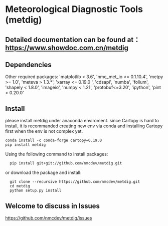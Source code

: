 # Meteorological Diagnostic Tools (metdig)
## Detailed documentation can be found at：https://www.showdoc.com.cn/metdig

## Dependencies
Other required packages:
        'matplotlib < 3.6',
        'nmc_met_io <= 0.1.10.4',
        'metpy >= 1.0',
        'meteva > 1.3.*',
        'xarray <= 0.19.0 ',
        'cdsapi',
        'numba',
        'folium',
        'shapely < 1.8.0',
        'imageio',
        'numpy < 1.21',
        'protobuf<=3.20',
        'ipython',
        'pint < 0.20.0'
## Install
please install metdig under anaconda enviroment.
since Cartopy is hard to install, 
it is recommanded creating new env via conda and installing Cartopy first when the env is not complex yet.

``` install via pip
conda install -c conda-forge cartopy=0.19.0
pip install metdig
```
Using the following command to install packages:
```
  pip install git+git://github.com/nmcdev/metdig.git
```

or download the package and install:
```
  git clone --recursive https://github.com/nmcdev/metdig.git
  cd metdig
  python setup.py install
```

## Welcome to discuss in Issues
https://github.com/nmcdev/metdig/issues
